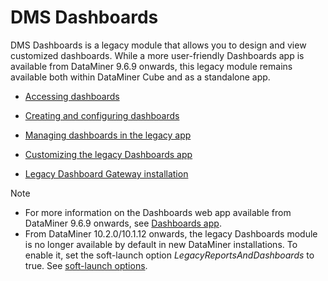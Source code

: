 # DMS Dashboards

DMS Dashboards is a legacy module that allows you to design and view customized dashboards. While a more user-friendly Dashboards app is available from DataMiner 9.6.9 onwards, this legacy module remains available both within DataMiner Cube and as a standalone app.

- [Accessing dashboards](Accessing_dashboards.md)

- [Creating and configuring dashboards](Creating_and_configuring_dashboards1.md#creating-and-configuring-dashboards)

- [Managing dashboards in the legacy app](Managing_dashboards_in_the_legacy_app.md)

- [Customizing the legacy Dashboards app](Customizing_the_legacy_Dashboards_app.md)

- [Legacy Dashboard Gateway installation](Legacy_Dashboard_Gateway_installation.md)

> [!NOTE]
> - For more information on the Dashboards web app available from DataMiner 9.6.9 onwards, see [Dashboards app](../newR_D/newR_D.md#dashboards-app).
> - From DataMiner 10.2.0/10.1.12 onwards, the legacy Dashboards module is no longer available by default in new DataMiner installations. To enable it, set the soft-launch option *LegacyReportsAndDashboards* to true. See [soft-launch options](https://community.dataminer.services/documentation/soft-launch-options/).
>
